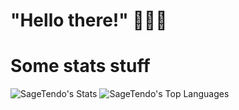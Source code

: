 # "Hello there!" 🧔🏼🥋

# Some stats stuff
![SageTendo's Stats](https://github-readme-stats.vercel.app/api?username=SageTendo&theme=material-palenight&show_icons=true&hide_border=false&count_private=true)
![SageTendo's Top Languages](https://github-readme-stats.vercel.app/api/top-langs/?username=SageTendo&theme=material-palenight&show_icons=true&hide_border=false&layout=compact)
